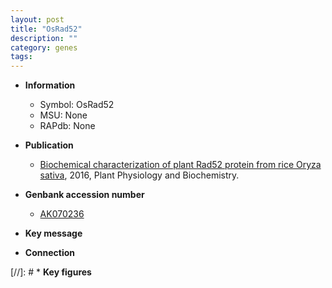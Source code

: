 ```yaml
---
layout: post
title: "OsRad52"
description: ""
category: genes
tags: 
---
```


* **Information**  
    + Symbol: OsRad52  
    + MSU: None  
    + RAPdb: None  

* **Publication**  
    + [Biochemical characterization of plant Rad52 protein from rice Oryza sativa](http://www.ncbi.nlm.nih.gov/pubmed?term=Biochemical+characterization+of+plant+Rad52+protein+from+rice+Oryza+sativa%5BTitle%5D), 2016, Plant Physiology and Biochemistry.

* **Genbank accession number**  
    + [AK070236](http://www.ncbi.nlm.nih.gov/nuccore/AK070236)

* **Key message**  

* **Connection**  

[//]: # * **Key figures**  


